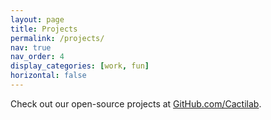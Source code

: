 ```yaml
---
layout: page
title: Projects
permalink: /projects/
nav: true
nav_order: 4
display_categories: [work, fun]
horizontal: false
---
```


Check out our open-source projects at [GitHub.com/Cactilab](https://github.com/Cactilab).